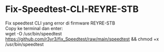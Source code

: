 # Fix-Speedtest-CLI-REYRE-STB
Fix speedtest CLI yang error di firmware REYRE-STB<br>
Copy ke terminal dan enter:<br>
wget -O /usr/bin/speedtest https://github.com/r3yr3/fix_Speedtest/raw/main/speedtest && chmod +x /usr/bin/speedtest
